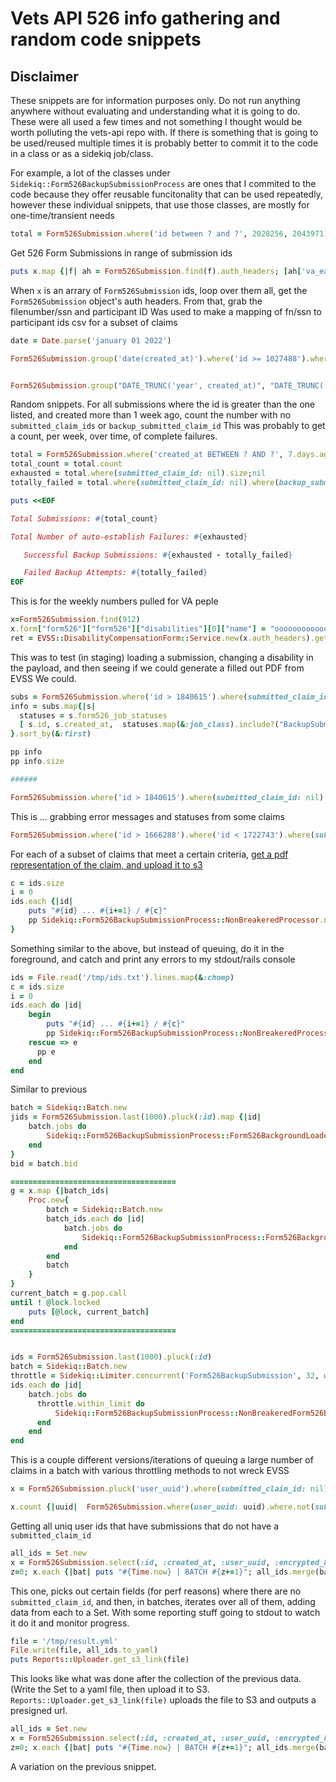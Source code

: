# Vets API 526 info gathering and random code snippets

## Disclaimer
These snippets are for information purposes only. Do not run anything anywhere without evaluating and understanding what it is going to do. 
These were all used a few times and not something I thought would be worth polluting the vets-api repo with. If there is something that is going to be used/reused multiple times it is probably better to commit it to the code in a class or as a sidekiq job/class. 

For example, a lot of the classes under `Sidekiq::Form526BackupSubmissionProcess` are ones that I commited to the code because they offer reusable funcitonality that can be used repeatedly, however these individual snippets, that use those classes, are mostly for one-time/transient needs


```ruby
total = Form526Submission.where('id between ? and ?', 2028256, 2043971);nil
```
Get 526 Form Submissions in range of submission ids 











```ruby
puts x.map {|f| ah = Form526Submission.find(f).auth_headers; [ah['va_eauth_pnid'], ah['va_eauth_pid']].to_csv}.join
```
When `x` is an arrary of `Form526Submission` ids, loop over them all, get the `Form526Submission` object's auth headers. From that, grab the filenumber/ssn and participant ID
Was used to make a mapping of fn/ssn to participant ids csv for a subset of claims







```ruby
date = Date.parse('january 01 2022')

Form526Submission.group('date(created_at)').where('id >= 1027488').where('created_at <= ?', 7.days.ago.beginning_of_day).where(submitted_claim_id:nil).where(backup_submitted_claim_id:nil).count(:id).map {|d,v| [d.to_time.to_i*1000, v]}.sort_by{|k,v| k}


Form526Submission.group("DATE_TRUNC('year', created_at)", "DATE_TRUNC('week', created_at)").where('id >= 1027488').where('created_at <= ?', 7.days.ago.beginning_of_day).where(submitted_claim_id:nil).where(backup_submitted_claim_id:nil).count(:id)

```
Random snippets. For all submissions where the id is greater than the one listed, and created more than 1 week ago, count the number with no `submitted_claim_ids` or `backup_submitted_claim_id`
This was probably to get a count, per week, over time, of complete failures. 






```ruby
total = Form526Submission.where('created_at BETWEEN ? AND ?', 7.days.ago.beginning_of_day, 0.day.ago.beginning_of_day); nil
total_count = total.count
exhausted = total.where(submitted_claim_id: nil).size;nil
totally_failed = total.where(submitted_claim_id: nil).where(backup_submitted_claim_id: nil).size;nil

puts <<EOF

Total Submissions: #{total_count}

Total Number of auto-establish Failures: #{exhausted}

   Successful Backup Submissions: #{exhausted - totally_failed}

   Failed Backup Attempts: #{totally_failed}
EOF
```
This is for the weekly numbers pulled for VA peple







```ruby
x=Form526Submission.find(912)
x.form["form526"]["form526"]["disabilities"][0]["name"] = "ooooooooooooooooooo"
ret = EVSS::DisabilityCompensationForm::Service.new(x.auth_headers).get_form526(x.form["form526"].to_json)
```
This was to test (in staging) loading a submission, changing a disability in the payload, and then seeing if we could generate a filled out PDF from EVSS
We could. 





```ruby
subs = Form526Submission.where('id > 1840615').where(submitted_claim_id: nil).where(backup_submitted_claim_id: nil)
info = subs.map{|s|
  statuses = s.form526_job_statuses
  [ s.id, s.created_at,  statuses.map(&:job_class).include?("BackupSubmission"), statuses.last['error_message']]
}.sort_by(&:first)

pp info
pp info.size

######

Form526Submission.where('id > 1840615').where(submitted_claim_id: nil).where(backup_submitted_claim_id: nil).where('created_at <= ?', 1.day.ago).
```
This is ... grabbing error messages and statuses from some claims





```ruby
Form526Submission.where('id > 1666288').where('id < 1722743').where(submitted_claim_id: nil).where(backup_submitted_claim_id: nil).each {|submission| Sidekiq::Form526BackupSubmissionProcess::NonBreakeredForm526BackgroundLoader.perform_async(sub.id) }
```
For each of a subset of claims that meet a certain criteria, [get a pdf representation of the claim, and upload it to s3 ](https://github.com/department-of-veterans-affairs/vets-api/blob/87e6bf17d4340f7c8f8669259a9dc715fdfeb2aa/lib/sidekiq/form526_backup_submission_process/processor.rb#L416)

```ruby
c = ids.size
i = 0
ids.each {|id| 
	puts "#{id} ... #{i+=1} / #{c}"
	pp Sidekiq::Form526BackupSubmissionProcess::NonBreakeredProcessor.new(id).upload_pdf_submission_to_s3 rescue e.to_s
}
```
Something similar to the above, but instead of queuing, do it in the foreground, and catch and print any errors to my stdout/rails console

```ruby
ids = File.read('/tmp/ids.txt').lines.map(&:chomp)
c = ids.size
i = 0
ids.each do |id| 
    begin
        puts "#{id} ... #{i+=1} / #{c}"
        pp Sidekiq::Form526BackupSubmissionProcess::NonBreakeredProcessor.new(id).upload_pdf_submission_to_s3
    rescue => e
      pp e
    end
end
```
Similar to previous







```ruby
batch = Sidekiq::Batch.new
jids = Form526Submission.last(1000).pluck(:id).map {|id|
    batch.jobs do
        Sidekiq::Form526BackupSubmissionProcess::Form526BackgroundLoader.perform_async(id)
    end
}
bid = batch.bid

=====================================
g = x.map {|batch_ids|
    Proc.new{   
        batch = Sidekiq::Batch.new
        batch_ids.each do |id|
            batch.jobs do
                Sidekiq::Form526BackupSubmissionProcess::Form526BackgroundLoader.perform_async(id)
            end
        end
        batch
    }
}
current_batch = g.pop.call
until ! @lock.locked
    puts [@lock, current_batch]
end    
=====================================


ids = Form526Submission.last(1000).pluck(:id)
batch = Sidekiq::Batch.new
throttle = Sidekiq::Limiter.concurrent('Form526BackupSubmission', 32, wait_timeout: 120, lock_timeout: 60)
ids.each do |id|
    batch.jobs do
      throttle.within_limit do
          Sidekiq::Form526BackupSubmissionProcess::NonBreakeredForm526BackgroundLoader.perform_async(id)
      end
    end
end
```
This is a couple different versions/iterations of queuing a large number of claims in a batch with various throttling methods to not wreck EVSS







```ruby
x = Form526Submission.pluck('user_uuid').where(submitted_claim_id: nil).uniq

x.count {|uuid|  Form526Submission.where(user_uuid: uuid).where.not(submitted_claim_id: nil).count == 0
```
Getting all uniq user ids that have submissions that do not have a `submitted_claim_id`







```ruby
all_ids = Set.new
x = Form526Submission.select(:id, :created_at, :user_uuid, :encrypted_kms_key, :auth_headers_json_ciphertext, :form_json_ciphertext).where(submitted_claim_id: nil).find_in_batches;nil
z=0; x.each {|bat| puts "#{Time.now} | BATCH #{z+=1}"; all_ids.merge(bat.map {|b| [b.id, b.created_at, b.user_uuid, b.form_json, b.auth_headers]})};nil
```
This one, picks out certain fields (for perf reasons) where there are no `submitted_claim_id`, and then, in batches, iterates over all of them, adding data from each to a Set.
With some reporting stuff going to stdout to watch it do it and monitor progress. 

```ruby
file = '/tmp/result.yml'
File.write(file, all_ids.to_yaml)
puts Reports::Uploader.get_s3_link(file)
```
This looks like what was done after the collection of the previous data. (Write the Set to a yaml file, then upload it to S3. `Reports::Uploader.get_s3_link(file)` uploads the file to S3 and outputs a presigned url. 







```ruby
all_ids = Set.new
x = Form526Submission.select(:id, :created_at, :user_uuid, :encrypted_kms_key, :auth_headers_json_ciphertext, :form_json_ciphertext).where('submitted_claim_id IS NULL AND id < 1666372').find_in_batches(batch_size: 10000);nil
z=0; x.each {|bat| puts "#{Time.now} | BATCH #{z+=1}"; all_ids.merge(bat.map {|b| [b.id, b.created_at, b.user_uuid, b.form_json, b.auth_headers]})};nil
```
A variation on the previous snippet. 
